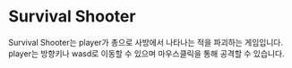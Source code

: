 Survival Shooter
=================

Survival Shooter는 player가 총으로 사방에서 나타나는 적을 파괴하는 게임입니다.
player는 방향키나 wasd로 이동할 수 있으며 마우스클릭을 통해 공격할 수 있습니다.
